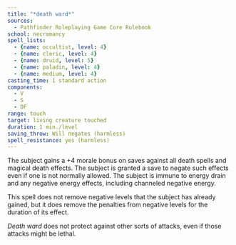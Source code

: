 ```yaml
---
title: "*death ward*"
sources:
  - Pathfinder Roleplaying Game Core Rulebook
school: necromancy
spell_lists:
  - {name: occultist, level: 4}
  - {name: cleric, level: 4}
  - {name: druid, level: 5}
  - {name: paladin, level: 4}
  - {name: medium, level: 4}
casting_time: 1 standard action
components:
  - V
  - S
  - DF
range: touch
target: living creature touched
duration: 1 min./level
saving_throw: Will negates (harmless)
spell_resistance: yes (harmless)
---
```


The subject gains a +4 morale bonus on saves against all death spells and magical death effects. The subject is granted a save to negate such effects even if one is not normally allowed. The subject is immune to energy drain and any negative energy effects, including channeled negative energy.

This spell does not remove negative levels that the subject has already gained, but it does remove the penalties from negative levels for the duration of its effect.

*Death ward* does not protect against other sorts of attacks, even if those attacks might be lethal.

